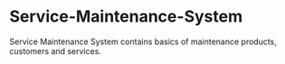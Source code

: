 # Service-Maintenance-System
Service Maintenance System contains basics of maintenance products, customers and services.
